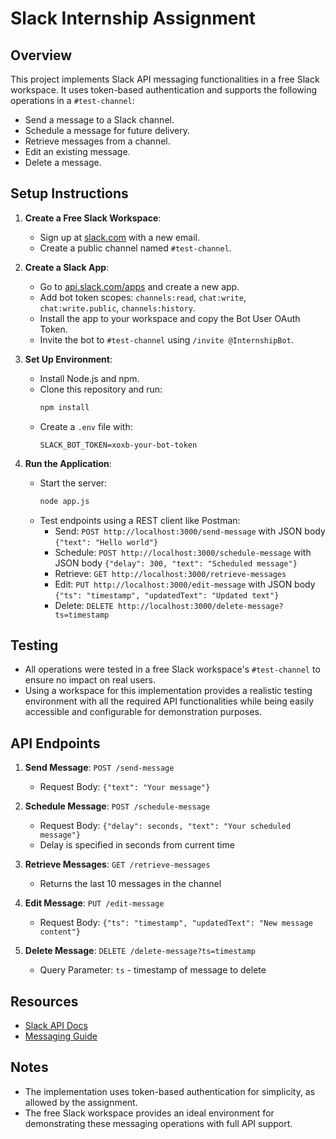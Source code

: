 # Slack Internship Assignment

## Overview
This project implements Slack API messaging functionalities in a free Slack workspace. It uses token-based authentication and supports the following operations in a `#test-channel`:
- Send a message to a Slack channel.
- Schedule a message for future delivery.
- Retrieve messages from a channel.
- Edit an existing message.
- Delete a message.

## Setup Instructions
1. **Create a Free Slack Workspace**:
   - Sign up at [slack.com](https://slack.com) with a new email.
   - Create a public channel named `#test-channel`.

2. **Create a Slack App**:
   - Go to [api.slack.com/apps](https://api.slack.com/apps) and create a new app.
   - Add bot token scopes: `channels:read`, `chat:write`, `chat:write.public`, `channels:history`.
   - Install the app to your workspace and copy the Bot User OAuth Token.
   - Invite the bot to `#test-channel` using `/invite @InternshipBot`.

3. **Set Up Environment**:
   - Install Node.js and npm.
   - Clone this repository and run:
     ```bash
     npm install
     ```
   - Create a `.env` file with:
     ```env
     SLACK_BOT_TOKEN=xoxb-your-bot-token
     ```

4. **Run the Application**:
   - Start the server:
     ```bash
     node app.js
     ```
   - Test endpoints using a REST client like Postman:
     - Send: `POST http://localhost:3000/send-message` with JSON body `{"text": "Hello world"}`
     - Schedule: `POST http://localhost:3000/schedule-message` with JSON body `{"delay": 300, "text": "Scheduled message"}`
     - Retrieve: `GET http://localhost:3000/retrieve-messages`
     - Edit: `PUT http://localhost:3000/edit-message` with JSON body `{"ts": "timestamp", "updatedText": "Updated text"}`
     - Delete: `DELETE http://localhost:3000/delete-message?ts=timestamp`

## Testing
- All operations were tested in a free Slack workspace's `#test-channel` to ensure no impact on real users.
- Using a workspace for this implementation provides a realistic testing environment with all the required API functionalities while being easily accessible and configurable for demonstration purposes.

## API Endpoints
1. **Send Message**: `POST /send-message`
   - Request Body: `{"text": "Your message"}`

2. **Schedule Message**: `POST /schedule-message`
   - Request Body: `{"delay": seconds, "text": "Your scheduled message"}`
   - Delay is specified in seconds from current time

3. **Retrieve Messages**: `GET /retrieve-messages`
   - Returns the last 10 messages in the channel

4. **Edit Message**: `PUT /edit-message`
   - Request Body: `{"ts": "timestamp", "updatedText": "New message content"}`

5. **Delete Message**: `DELETE /delete-message?ts=timestamp`
   - Query Parameter: `ts` - timestamp of message to delete

## Resources
- [Slack API Docs](https://api.slack.com/apis)
- [Messaging Guide](https://api.slack.com/messaging)

## Notes
- The implementation uses token-based authentication for simplicity, as allowed by the assignment.
- The free Slack workspace provides an ideal environment for demonstrating these messaging operations with full API support.